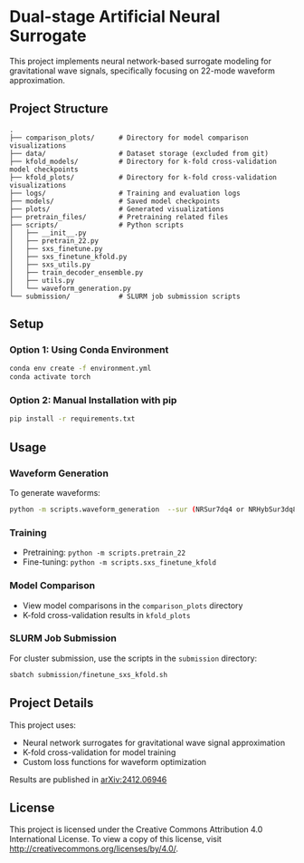 # Dual-stage Artificial Neural Surrogate

This project implements neural network-based surrogate modeling for gravitational wave signals, specifically focusing on 22-mode waveform approximation.

## Project Structure

```
.
├── comparison_plots/      # Directory for model comparison visualizations
├── data/                  # Dataset storage (excluded from git)
├── kfold_models/          # Directory for k-fold cross-validation model checkpoints
├── kfold_plots/           # Directory for k-fold cross-validation visualizations
├── logs/                  # Training and evaluation logs
├── models/                # Saved model checkpoints
├── plots/                 # Generated visualizations
├── pretrain_files/        # Pretraining related files
├── scripts/               # Python scripts
│   ├── __init__.py
│   ├── pretrain_22.py
│   ├── sxs_finetune.py
│   ├── sxs_finetune_kfold.py
│   ├── sxs_utils.py
│   ├── train_decoder_ensemble.py
│   ├── utils.py
│   └── waveform_generation.py
└── submission/            # SLURM job submission scripts
```

## Setup

### Option 1: Using Conda Environment
```bash
conda env create -f environment.yml
conda activate torch
```

### Option 2: Manual Installation with pip

```bash
pip install -r requirements.txt
```

## Usage

### Waveform Generation
To generate waveforms:
```bash
python -m scripts.waveform_generation  --sur (NRSur7dq4 or NRHybSur3dq8)
```

### Training
- Pretraining: `python -m scripts.pretrain_22`
- Fine-tuning: `python -m scripts.sxs_finetune_kfold`

### Model Comparison
- View model comparisons in the `comparison_plots` directory
- K-fold cross-validation results in `kfold_plots`

### SLURM Job Submission
For cluster submission, use the scripts in the `submission` directory:
```bash
sbatch submission/finetune_sxs_kfold.sh
```



## Project Details

This project uses:
- Neural network surrogates for gravitational wave signal approximation
- K-fold cross-validation for model training
- Custom loss functions for waveform optimization

Results are published in [arXiv:2412.06946](https://arxiv.org/abs/2412.06946v1)

## License
This project is licensed under the Creative Commons Attribution 4.0 International License. To view a copy of this license, visit <http://creativecommons.org/licenses/by/4.0/>.
